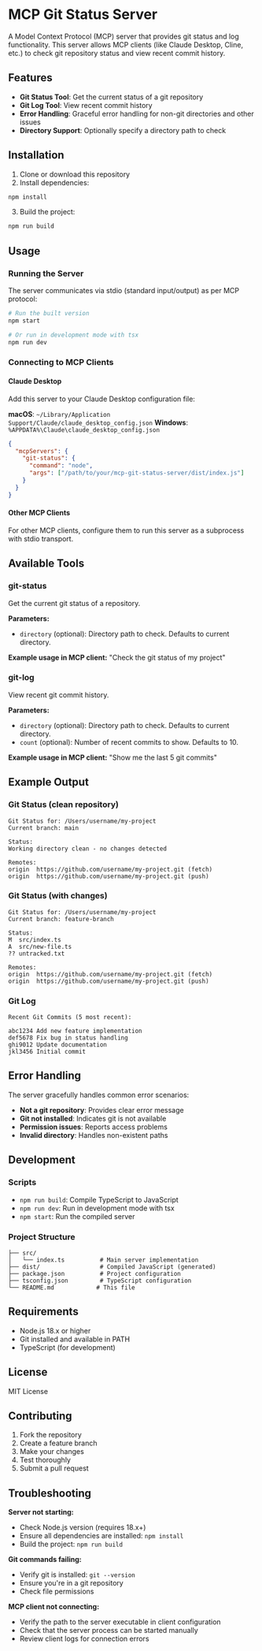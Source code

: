 # MCP Git Status Server

A Model Context Protocol (MCP) server that provides git status and log functionality. This server allows MCP clients (like Claude Desktop, Cline, etc.) to check git repository status and view recent commit history.

## Features

- **Git Status Tool**: Get the current status of a git repository
- **Git Log Tool**: View recent commit history
- **Error Handling**: Graceful error handling for non-git directories and other issues
- **Directory Support**: Optionally specify a directory path to check

## Installation

1. Clone or download this repository
2. Install dependencies:
```bash
npm install
```

3. Build the project:
```bash
npm run build
```

## Usage

### Running the Server

The server communicates via stdio (standard input/output) as per MCP protocol:

```bash
# Run the built version
npm start

# Or run in development mode with tsx
npm run dev
```

### Connecting to MCP Clients

#### Claude Desktop

Add this server to your Claude Desktop configuration file:

**macOS**: `~/Library/Application Support/Claude/claude_desktop_config.json`
**Windows**: `%APPDATA%\Claude\claude_desktop_config.json`

```json
{
  "mcpServers": {
    "git-status": {
      "command": "node",
      "args": ["/path/to/your/mcp-git-status-server/dist/index.js"]
    }
  }
}
```

#### Other MCP Clients

For other MCP clients, configure them to run this server as a subprocess with stdio transport.

## Available Tools

### git-status

Get the current git status of a repository.

**Parameters:**
- `directory` (optional): Directory path to check. Defaults to current directory.

**Example usage in MCP client:**
"Check the git status of my project"

### git-log  

View recent git commit history.

**Parameters:**
- `directory` (optional): Directory path to check. Defaults to current directory.
- `count` (optional): Number of recent commits to show. Defaults to 10.

**Example usage in MCP client:**
"Show me the last 5 git commits"

## Example Output

### Git Status (clean repository)
```
Git Status for: /Users/username/my-project
Current branch: main

Status:
Working directory clean - no changes detected

Remotes:
origin  https://github.com/username/my-project.git (fetch)
origin  https://github.com/username/my-project.git (push)
```

### Git Status (with changes)
```
Git Status for: /Users/username/my-project  
Current branch: feature-branch

Status:
M  src/index.ts
A  src/new-file.ts
?? untracked.txt

Remotes:
origin  https://github.com/username/my-project.git (fetch)
origin  https://github.com/username/my-project.git (push)
```

### Git Log
```
Recent Git Commits (5 most recent):

abc1234 Add new feature implementation
def5678 Fix bug in status handling  
ghi9012 Update documentation
jkl3456 Initial commit
```

## Error Handling

The server gracefully handles common error scenarios:

- **Not a git repository**: Provides clear error message
- **Git not installed**: Indicates git is not available
- **Permission issues**: Reports access problems
- **Invalid directory**: Handles non-existent paths

## Development

### Scripts

- `npm run build`: Compile TypeScript to JavaScript
- `npm run dev`: Run in development mode with tsx
- `npm start`: Run the compiled server

### Project Structure

```
├── src/
│   └── index.ts          # Main server implementation
├── dist/                 # Compiled JavaScript (generated)
├── package.json          # Project configuration  
├── tsconfig.json         # TypeScript configuration
└── README.md            # This file
```

## Requirements

- Node.js 18.x or higher
- Git installed and available in PATH
- TypeScript (for development)

## License

MIT License

## Contributing

1. Fork the repository
2. Create a feature branch
3. Make your changes
4. Test thoroughly
5. Submit a pull request

## Troubleshooting

**Server not starting:**
- Check Node.js version (requires 18.x+)
- Ensure all dependencies are installed: `npm install`
- Build the project: `npm run build`

**Git commands failing:**
- Verify git is installed: `git --version`
- Ensure you're in a git repository
- Check file permissions

**MCP client not connecting:**
- Verify the path to the server executable in client configuration
- Check that the server process can be started manually
- Review client logs for connection errors